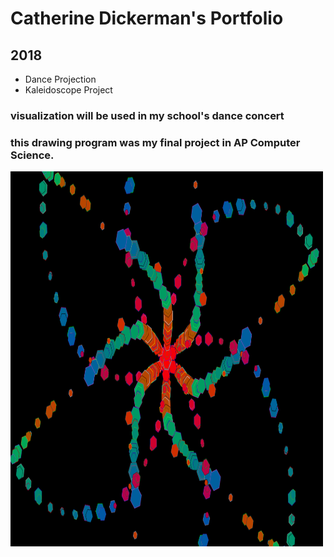 # Catherine Dickerman's Portfolio
## 2018

* Dance Projection
* Kaleidoscope Project


### visualization will be used in my school's dance concert

<script src="processing.min.js"></script>
<canvas data-processing-sources="danceprojection.pde Particle.pde"
    style="display:block; margin-left:auto; margin-right:auto;"></canvas>


### this drawing program was my final project in AP Computer Science.

<img src="screen-0447.jpg" alt="screenshot1" style="width:500px;height:600px;">
<script src="processing.min.js"></script>
<canvas data-processing-sources="Project/Project.pde Project/Polygon.pde Project/Ball.pde Project/Drawable.pde" style="display:block; margin-left:auto; margin-right:auto;"></canvas>
